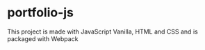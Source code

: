 # portfolio-js
This project is made with JavaScript Vanilla, HTML and CSS and is packaged with Webpack

